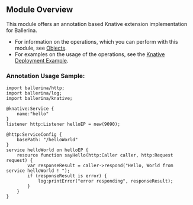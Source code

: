 ## Module Overview

This module offers an annotation based Knative extension implementation for Ballerina.

- For information on the operations, which you can perform with this module, see [Objects](https://ballerina.io/learn/api-docs/ballerina/knative/index.html#objects). 
- For examples on the usage of the operations, see the [Knative Deployment Example](https://ballerina.io/learn/by-example/knative-deployment.html).

### Annotation Usage Sample:

```ballerina
import ballerina/http;
import ballerina/log;
import ballerina/knative;

@knative:Service {
    name:"hello"
}
listener http:Listener helloEP = new(9090);

@http:ServiceConfig {
    basePath: "/helloWorld"
}
service helloWorld on helloEP {
    resource function sayHello(http:Caller caller, http:Request request) {
        var responseResult = caller->respond("Hello, World from service helloWorld ! ");
        if (responseResult is error) {
            log:printError("error responding", responseResult);
        }
    }
}
```
